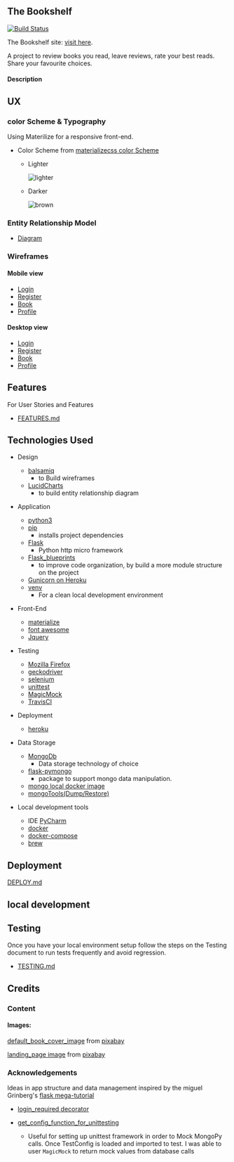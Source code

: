 The Bookshelf
---
[![Build Status](https://travis-ci.com/diogo-pessoa/the-bookshelf.svg?branch=master)](https://travis-ci.com/diogo-pessoa/the-bookshelf)

The Bookshelf site: [visit here](https://my-digital-bookshelf.herokuapp.com/).

A project to review books you read, leave reviews, rate your best reads. Share your favourite choices.

#### Description


## UX

### color Scheme & Typography 

Using Materilize for a responsive front-end. 

- Color Scheme from [materializecss color Scheme](https://materializecss.com/color.html)

    - Lighter
        
        ![lighter](https://github.com/diogo-pessoa/the-bookshelf/blob/master/readme-content/colorScheme/Lighter.png)

    - Darker
    
        ![brown](https://github.com/diogo-pessoa/the-bookshelf/blob/master/readme-content/colorScheme/darker.png)


### Entity Relationship Model

- [Diagram](https://github.com/diogo-pessoa/the-bookshelf/blob/master/readme-content/er_diagram.png)

### Wireframes

#### Mobile view 

- [Login](https://github.com/diogo-pessoa/the-bookshelf/blob/master/wireframes/Mobile/Login_Mobile.png)
- [Register](https://github.com/diogo-pessoa/the-bookshelf/blob/master/wireframes/Mobile/Register_Mobile.png)
- [Book](https://github.com/diogo-pessoa/the-bookshelf/blob/master/wireframes/Mobile/Book_Mobile.png)
- [Profile](https://github.com/diogo-pessoa/the-bookshelf/blob/master/wireframes/Mobile/Profile_Mobile.png)

#### Desktop view 

- [Login](https://github.com/diogo-pessoa/the-bookshelf/blob/master/wireframes/Desktop/Login.png) 
- [Register](https://github.com/diogo-pessoa/the-bookshelf/blob/master/wireframes/Desktop/Register.png)
- [Book](https://github.com/diogo-pessoa/the-bookshelf/blob/master/wireframes/Desktop/Book.png)
- [Profile](https://github.com/diogo-pessoa/the-bookshelf/blob/master/wireframes/Desktop/Profile.png)

## Features 

For User Stories and Features 

- [FEATURES.md](/UserStories.md)

## Technologies Used 

- Design 
    - [balsamiq](https://balsamiq.com/)
        - to Build wireframes
    - [LucidCharts](https://www.lucidchart.com/) 
        - to build entity relationship diagram
- Application
    - [python3](https://www.python.org)
    - [pip](https://pypi.org/project/pip/)
      - installs project dependencies
    - [Flask](https://flask.palletsprojects.com/en/1.1.x/)
      - Python http micro framework
    - [Flask_blueprints](https://flask.palletsprojects.com/en/1.1.x/blueprints/)
      - to improve code organization, by build a more module structure on the project
    - [Gunicorn on Heroku](https://devcenter.heroku.com/articles/python-gunicorn) 
    - [venv](https://docs.python.org/3/library/venv.html)
        - For a clean local development environment
- Front-End
    - [materialize](https://materializecss.com/)
    - [font awesome](https://fontawesome.com/)
    - [Jquery](https://jquery.com/)

- Testing
    - [Mozilla Firefox](https://www.mozilla.org/en-US/firefox/new/)
    - [geckodriver](https://stackoverflow.com/questions/40208051/selenium-using-python-geckodriver-executable-needs-to-be-in-path)
    - [selenium](https://selenium-python.readthedocs.io/locating-elements.html#locating-elements)
    - [unittest](https://docs.python.org/3/library/unittest.html)
    - [MagicMock](https://docs.python.org/3/library/unittest.mock.html)
    - [TravisCI](https://travis-ci.com/dashboard)
- Deployment
  - [heroku](http://heroku.com)
- Data Storage
    - [MongoDb](https://www.mongodb.com/) 
        - Data storage technology of choice
    - [flask-pymongo](https://flask-pymongo.readthedocs.io/en/latest/) 
        - package to support mongo data manipulation.
    - [mongo local docker image](https://hub.docker.com/_/mongo/)
    - [mongoTools(Dump/Restore)](https://docs.mongodb.com/database-tools/mongorestore/) 
    
- Local development tools
    - IDE [PyCharm](https://www.jetbrains.com/pycharm/)
    - [docker]()
    - [docker-compose]()
    - [brew]() 
    
## Deployment 
    
[DEPLOY.md](https://github.com/diogo-pessoa/the-bookshelf/blob/master/DEPLOY.md)

## local development

## Testing

Once you have your local environment setup follow the steps on the Testing document to run tests frequently and avoid regression.

- [TESTING.md](https://github.com/diogo-pessoa/the-bookshelf/blob/master/TESTING.md)

## Credits 

### Content 

#### Images:

[default_book_cover_image](https://pixabay.com/vectors/book-cover-education-layout-page-307045/) from [pixabay](https://pixabay.com/)

[landing_page image](https://pixabay.com/photos/book-books-bookshelf-read-67049/) from [pixabay](https://pixabay.com/)

### Acknowledgements

Ideas in app structure and data management inspired by the miguel Grinberg's [flask mega-tutorial](https://blog.miguelgrinberg.com/post/the-flask-mega-tutorial-part-i-hello-world)

- [login_required decorator](https://flask.palletsprojects.com/en/1.1.x/patterns/viewdecorators/)

- [get_config_function_for_unittesting](https://stackoverflow.com/questions/56029111/how-do-i-mock-pymongo-for-testing-with-a-flask-app)
  - Useful for setting up unittest framework in order to Mock MongoPy calls. Once TestConfig is loaded and imported to test. I was able to user `MagicMock` to return mock values from database calls